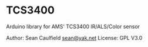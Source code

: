# TCS3400
Arduino library for AMS' TCS3400 IR/ALS/Color sensor

Author: Sean Caulfield <sean@yak.net>
License: GPL V3.0
